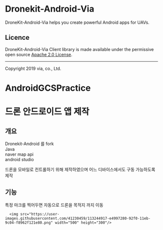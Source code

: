 # Dronekit-Android-Via

DroneKit-Android-Via helps you create powerful Android apps for UAVs.

## Licence

DroneKit-Android-Via Client library is made available under the permissive open source [Apache 2.0 License](https://github.com/dronekit/dronekit-android/blob/develop/ClientLib/LICENSE).

***

Copyright 2019 via, co., Ltd.
# AndroidGCSPractice

# 드론 안드로이드 앱 제작

## 개요
  
  Dronekit-Android 를 fork<br >
  Java <br >
  naver map api<br >
  android studio<br >
  
  
  드론을 모바일로 컨트롤하기 위해 제작하였으며 어느 디바이스에서도 구동 가능하도록 제작
 
 
## 기능
  특정 마크를 찍어두면 자동으로 드론을 목적지 까지 이동
  
      <img src="https://user-images.githubusercontent.com/41230459/113244917-e4997280-92f0-11eb-9c04-f8962f121e80.png" width="500" height="300"/>

